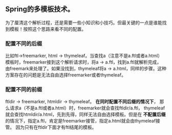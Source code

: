 ## Spring的多模板技术。

为了厘清这个解析过程，还是需要一些小知识和小技巧。但最关键的一点是谁能找到模板！按照这个思路来看不同的配置。

### 配置不同的后缀
比如ftl->freemarker, html -> thymeleaf。当查找a（注意不是a.ftl或者a.html）模板时，freemarker接到这个解析请求时，将a -> a.ftl，找到a.ftl就解析完成， 由freemark来处理了。如果没找到，thymeleaf将a -> a.html，同样的步骤。这种方案存在的问题是无法自由选择freemarker或者thymeleaf。

### 配置不同的前缀
ftldir -> freemarker, htmldir -> thymeleaf。 **在同时配置不同后缀的情况下**， 那么请求a（不是a.ftl或者a.html）时，freemarker就会查找ftldir/a.ftl， thymeleaf就会查找htmldir/a.html，先到先得，同样无法自由选择模板。但是在 **不配置后缀** 的情况下，指定a.ftl，肯定是freemarker接管，指定a.html就会由thymeleaf接管。 因为只有在ftldir下面才有ftl结尾的模板。




